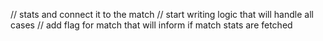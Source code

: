 // stats and connect it to the match
// start writing logic that will handle all cases
// add flag for match that will inform if match stats are fetched
